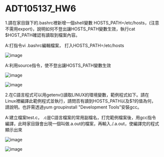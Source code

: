 # ADT105137_HW6

1.請在家目錄下的.bashrc裡新增一個shell變數 HOSTS_PATH=/etc/hosts，(注意不需用export)，說明如何不登出讓HOSTS_PATH變數生效，執行cat $HOST_PATH確認有讀取到檔案內容。

A:打指令vi .bashrc編輯檔案， 打入HOSTS_PATH=/etc/hosts

![image](https://github.com/Yubo0826/1127/blob/master/1-1.PNG)

A:利用source指令，使不登出讓HOSTS_PATH變數生效

![image](https://github.com/Yubo0826/1127/blob/master/1-2.PNG)

![image](https://github.com/Yubo0826/1127/blob/master/1-3.PNG)

2.在C語言程式可以用getenv()讀取LINUX的環境變數，範例程式如下。請在Linux裡編譯此範例程式並執行，請問否有讀到HOSTS_PATH以及$?的值為何，請說明。也許需透過yum groupinstall "Development Tools"安裝gcc。

A:建立檔案test.c， .c是C語言檔案的常用副檔名，打完範例檔案後，用gcc指令編譯，此時家目錄會出現一個叫做.a.out的檔案，再輸入./.a.out，使編譯完的程式顯示出來

![image](https://github.com/Yubo0826/1127/blob/master/2-1.PNG)

![image](https://github.com/Yubo0826/1127/blob/master/2-2.PNG)


